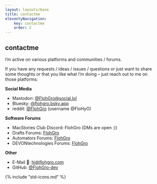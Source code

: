 ```yaml
---
layout: layouts/base
title: contactme
eleventyNavigation: 
    key: contactme
    order: 2
---
```


## contactme
I’m active on various platforms and communities / forums.

If you have any requests / ideas / issues / questions or just want to share some thoughts or that you like what I’m doing – just reach
out to me on those platforms:

**Social Media**

- Mastodon: [@FlohGro@social.lol](https://social.lol/@flohgro)
- Bluesky: [@flohgro.bsky.app](https://bsky.app/profile/flohgro.bsky.social)
- reddit: [@FlohGro](https://www.reddit.com/user/FloHyO) (username @FloHyO)

**Software Forums**

- MacStories Club Discord: FlohGro (DMs are open :))
- Drafts Forums: [FlohGro](https://forums.getdrafts.com/u/flohgro/summary)
- Automators Forums: [FlohGro](https://talk.automators.fm/u/flohgro/summary)
- DEVONtechnologies Forums: [FlohGro](https://discourse.devontechnologies.com/u/flohgro/summary)

**Other**

- E-Mail 📧: [hi@flohgro.com](mailto:hi@flohgro.com)
- GitHub: [@FlohGro-dev](https://github.com/FlohGro-dev)

{% include "std-icons.md" %}
